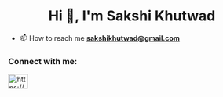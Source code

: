 <h1 align="center">Hi 👋, I'm Sakshi Khutwad</h1>




- 📫 How to reach me **sakshikhutwad@gmail.com**



<h3 align="left">Connect with me:</h3>
<p align="left">
<a href="https://linkedin.com/in/https://www.linkedin.com/in/sakshi-khutwad-451a8b244/" target="blank"><img align="center" src="https://raw.githubusercontent.com/rahuldkjain/github-profile-readme-generator/master/src/images/icons/Social/linked-in-alt.svg" alt="https://www.linkedin.com/in/sakshi-khutwad-451a8b244/" height="30" width="40" /></a>
</p>

